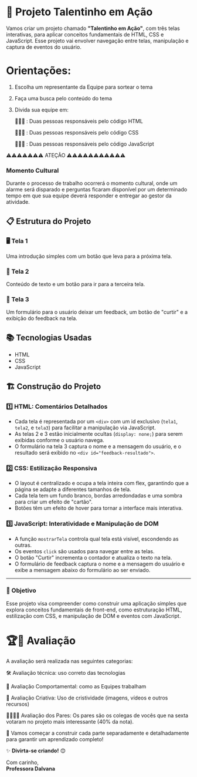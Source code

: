 # 🚀 Projeto Talentinho em Ação

Vamos criar um projeto chamado **"Talentinho em Ação"**, com três telas interativas, para aplicar conceitos fundamentais de HTML, CSS e JavaScript. Esse projeto vai envolver navegação entre telas, manipulação e captura de eventos do usuário.

# Orientações:
1) Escolha um representante da Equipe para sortear o tema

2) Faça uma busca pelo conteúdo do tema
   
3) Divida sua equipe em:
   
   🧑🧑‍💻 : Duas pessoas responsáveis pelo código HTML
   
   🧑🧑‍💻 : Duas pessoas responsáveis pelo código CSS
   
   🧑🧑‍💻 : Duas pessoas responsáveis pelo código JavaScript
   
⚠️⚠️⚠️⚠️⚠️⚠️⚠️ ATEÇÃO ⚠️⚠️⚠️⚠️⚠️⚠️⚠️⚠️⚠️⚠️⚠️
### Momento Cultural
Durante o processo de trabalho ocorrerá o momento cultural, onde um alarme será disparado e perguntas ficaram disponível por um determinado tempo em que sua equipe deverá responder e entregar ao gestor da atividade.


## 📋 Estrutura do Projeto

### 🖥️ Tela 1
Uma introdução simples com um botão que leva para a próxima tela.

### 📄 Tela 2
Conteúdo de texto e um botão para ir para a terceira tela.

### 💬 Tela 3
Um formulário para o usuário deixar um feedback, um botão de "curtir" e a exibição do feedback na tela.

## 📚 Tecnologias Usadas
- HTML
- CSS
- JavaScript

## 🏗️ Construção do Projeto

### 1️⃣ **HTML**: Comentários Detalhados
- Cada tela é representada por um `<div>` com um id exclusivo (`tela1`, `tela2`, e `tela3`) para facilitar a manipulação via JavaScript.
- As telas 2 e 3 estão inicialmente ocultas (`display: none;`) para serem exibidas conforme o usuário navega.
- O formulário na tela 3 captura o nome e a mensagem do usuário, e o resultado será exibido no `<div id="feedback-resultado">`.

### 2️⃣ **CSS**: Estilização Responsiva
- O layout é centralizado e ocupa a tela inteira com flex, garantindo que a página se adapte a diferentes tamanhos de tela.
- Cada tela tem um fundo branco, bordas arredondadas e uma sombra para criar um efeito de "cartão".
- Botões têm um efeito de hover para tornar a interface mais interativa.

### 3️⃣ **JavaScript**: Interatividade e Manipulação de DOM
- A função `mostrarTela` controla qual tela está visível, escondendo as outras.
- Os eventos `click` são usados para navegar entre as telas.
- O botão "Curtir" incrementa o contador e atualiza o texto na tela.
- O formulário de feedback captura o nome e a mensagem do usuário e exibe a mensagem abaixo do formulário ao ser enviado.

---

### 🎯 Objetivo
Esse projeto visa compreender como construir uma aplicação simples que explora conceitos fundamentais de front-end, como estruturação HTML, estilização com CSS, e manipulação de DOM e eventos com JavaScript.

# 🏆📝 Avaliação
A avaliação será realizada nas seguintes categorias:

🛠️ Avaliação técnica: uso correto das tecnologias 

🤗 Avaliação Comportamental: como as Equipes trabalham

🎇 Avaliação Criativa: Uso de cristividade (imagens, vídeos e outros recursos)

🙋‍♂🙋‍♀‍‍ Avaliação dos Pares: Os pares são os colegas de vocês que na sexta votaram no projeto mais interessante (40% da nota).

🔗 Vamos começar a construir cada parte separadamente e detalhadamente para garantir um aprendizado completo!

✨ **Divirta-se criando!** 😊

Com carinho,  
**Professora Dalvana**
